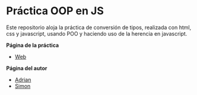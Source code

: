 # Práctica OOP en JS

Este repositorio aloja la práctica de conversión de tipos, realizada con html, css y javascript, usando POO y haciendo uso de la herencia en javascript.


**Página de la práctica**

* [Web](http://ull-esit-gradoii-pl.github.io/object-oriented-programming-in-js-adrian-simon/)

**Página del autor**

* [Adrian](http://alu0100614220.github.io/)
* [Simon](http://alu0100625066.github.io/)


